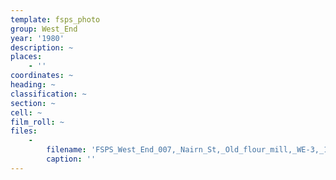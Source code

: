 ```yaml
---
template: fsps_photo
group: West_End
year: '1980'
description: ~
places:
    - ''
coordinates: ~
heading: ~
classification: ~
section: ~
cell: ~
film_roll: ~
files:
    -
        filename: 'FSPS_West_End_007,_Nairn_St,_Old_flour_mill,_WE-3,_1980.png'
        caption: ''
---
```

